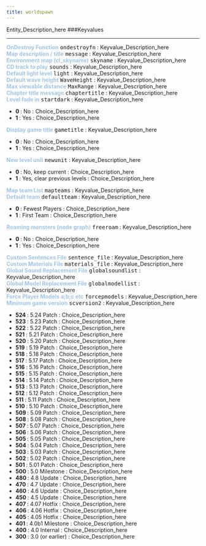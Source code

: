 ```yaml
---
title: worldspawn
---
```


Entity_Description_here
###Keyvalues
<hr>
<div class="entityentry">
<span style="color:#9fc5e8;"><b>OnDestroy Function</b></span> <kbd  class="tooltip" data-tooltip="string">ondestroyfn</kbd> :
Keyvalue_Description_here
</div>
<div class="entityentry">
<span style="color:#9fc5e8;"><b>Map description / title</b></span> <kbd  class="tooltip" data-tooltip="string">message</kbd> :
Keyvalue_Description_here
</div>
<div class="entityentry">
<span style="color:#9fc5e8;"><b>Environment map (cl_skyname)</b></span> <kbd  class="tooltip" data-tooltip="string">skyname</kbd> :
Keyvalue_Description_here
</div>
<div class="entityentry">
<span style="color:#9fc5e8;"><b>CD track to play</b></span> <kbd  class="tooltip" data-tooltip="integer">sounds</kbd> :
Keyvalue_Description_here
</div>
<div class="entityentry">
<span style="color:#9fc5e8;"><b>Default light level</b></span> <kbd  class="tooltip" data-tooltip="integer">light</kbd> :
Keyvalue_Description_here
</div>
<div class="entityentry">
<span style="color:#9fc5e8;"><b>Default wave height</b></span> <kbd  class="tooltip" data-tooltip="string">WaveHeight</kbd> :
Keyvalue_Description_here
</div>
<div class="entityentry">
<span style="color:#9fc5e8;"><b>Max viewable distance</b></span> <kbd  class="tooltip" data-tooltip="string">MaxRange</kbd> :
Keyvalue_Description_here
</div>
<div class="entityentry">
<span style="color:#9fc5e8;"><b>Chapter title message</b></span> <kbd  class="tooltip" data-tooltip="string">chaptertitle</kbd> :
Keyvalue_Description_here
</div>
<div class="entityentry">
<span style="color:#9fc5e8;"><b>Level fade in</b></span> <kbd  class="tooltip" data-tooltip="choices">startdark</kbd> :
Keyvalue_Description_here
<ul>
<li><b>0 </b></span> : No : Choice_Description_here</li>
<li><b>1 </b></span> : Yes : Choice_Description_here</li>
</ul>
</div>
<div class="entityentry">
<span style="color:#9fc5e8;"><b>Display game title</b></span> <kbd  class="tooltip" data-tooltip="choices">gametitle</kbd> :
Keyvalue_Description_here
<ul>
<li><b>0 </b></span> : No : Choice_Description_here</li>
<li><b>1 </b></span> : Yes : Choice_Description_here</li>
</ul>
</div>
<div class="entityentry">
<span style="color:#9fc5e8;"><b>New level unit</b></span> <kbd  class="tooltip" data-tooltip="choices">newunit</kbd> :
Keyvalue_Description_here
<ul>
<li><b>0 </b></span> : No, keep current : Choice_Description_here</li>
<li><b>1 </b></span> : Yes, clear previous levels : Choice_Description_here</li>
</ul>
</div>
<div class="entityentry">
<span style="color:#9fc5e8;"><b>Map team List</b></span> <kbd  class="tooltip" data-tooltip="string">mapteams</kbd> :
Keyvalue_Description_here
</div>
<div class="entityentry">
<span style="color:#9fc5e8;"><b>Default team</b></span> <kbd  class="tooltip" data-tooltip="choices">defaultteam</kbd> :
Keyvalue_Description_here
<ul>
<li><b>0 </b></span> : Fewest Players : Choice_Description_here</li>
<li><b>1 </b></span> : First Team : Choice_Description_here</li>
</ul>
</div>
<div class="entityentry">
<span style="color:#9fc5e8;"><b>Roaming monsters (node graph)</b></span> <kbd  class="tooltip" data-tooltip="choices">freeroam</kbd> :
Keyvalue_Description_here
<ul>
<li><b>0 </b></span> : No : Choice_Description_here</li>
<li><b>1 </b></span> : Yes : Choice_Description_here</li>
</ul>
</div>
<div class="entityentry">
<span style="color:#9fc5e8;"><b>Custom Sentences File</b></span> <kbd  class="tooltip" data-tooltip="string">sentence_file</kbd> :
Keyvalue_Description_here
</div>
<div class="entityentry">
<span style="color:#9fc5e8;"><b>Custom Materials File</b></span> <kbd  class="tooltip" data-tooltip="string">materials_file</kbd> :
Keyvalue_Description_here
</div>
<div class="entityentry">
<span style="color:#9fc5e8;"><b>Global Sound Replacement File</b></span> <kbd  class="tooltip" data-tooltip="string">globalsoundlist</kbd> :
Keyvalue_Description_here
</div>
<div class="entityentry">
<span style="color:#9fc5e8;"><b>Global Model Replacement File</b></span> <kbd  class="tooltip" data-tooltip="string">globalmodellist</kbd> :
Keyvalue_Description_here
</div>
<div class="entityentry">
<span style="color:#9fc5e8;"><b>Force Player Models a;b;c etc</b></span> <kbd  class="tooltip" data-tooltip="string">forcepmodels</kbd> :
Keyvalue_Description_here
</div>
<div class="entityentry">
<span style="color:#9fc5e8;"><b>Minimum game version</b></span> <kbd  class="tooltip" data-tooltip="choices">scversion2</kbd> :
Keyvalue_Description_here
<ul>
<li><b>524 </b></span> : 5.24 Patch : Choice_Description_here</li>
<li><b>523 </b></span> : 5.23 Patch : Choice_Description_here</li>
<li><b>522 </b></span> : 5.22 Patch : Choice_Description_here</li>
<li><b>521 </b></span> : 5.21 Patch : Choice_Description_here</li>
<li><b>520 </b></span> : 5.20 Patch : Choice_Description_here</li>
<li><b>519 </b></span> : 5.19 Patch : Choice_Description_here</li>
<li><b>518 </b></span> : 5.18 Patch : Choice_Description_here</li>
<li><b>517 </b></span> : 5.17 Patch : Choice_Description_here</li>
<li><b>516 </b></span> : 5.16 Patch : Choice_Description_here</li>
<li><b>515 </b></span> : 5.15 Patch : Choice_Description_here</li>
<li><b>514 </b></span> : 5.14 Patch : Choice_Description_here</li>
<li><b>513 </b></span> : 5.13 Patch : Choice_Description_here</li>
<li><b>512 </b></span> : 5.12 Patch : Choice_Description_here</li>
<li><b>511 </b></span> : 5.11 Patch : Choice_Description_here</li>
<li><b>510 </b></span> : 5.10 Patch : Choice_Description_here</li>
<li><b>509 </b></span> : 5.09 Patch : Choice_Description_here</li>
<li><b>508 </b></span> : 5.08 Patch : Choice_Description_here</li>
<li><b>507 </b></span> : 5.07 Patch : Choice_Description_here</li>
<li><b>506 </b></span> : 5.06 Patch : Choice_Description_here</li>
<li><b>505 </b></span> : 5.05 Patch : Choice_Description_here</li>
<li><b>504 </b></span> : 5.04 Patch : Choice_Description_here</li>
<li><b>503 </b></span> : 5.03 Patch : Choice_Description_here</li>
<li><b>502 </b></span> : 5.02 Patch : Choice_Description_here</li>
<li><b>501 </b></span> : 5.01 Patch : Choice_Description_here</li>
<li><b>500 </b></span> : 5.0 Milestone : Choice_Description_here</li>
<li><b>480 </b></span> : 4.8 Update : Choice_Description_here</li>
<li><b>470 </b></span> : 4.7 Update : Choice_Description_here</li>
<li><b>460 </b></span> : 4.6 Update : Choice_Description_here</li>
<li><b>450 </b></span> : 4.5 Update : Choice_Description_here</li>
<li><b>407 </b></span> : 4.07 Hotfix : Choice_Description_here</li>
<li><b>406 </b></span> : 4.06 Hotfix : Choice_Description_here</li>
<li><b>405 </b></span> : 4.05 Hotfix : Choice_Description_here</li>
<li><b>401 </b></span> : 4.0b1 Milestone : Choice_Description_here</li>
<li><b>400 </b></span> : 4.0 Internal : Choice_Description_here</li>
<li><b>300 </b></span> : 3.0 (or earlier) : Choice_Description_here</li>
</ul>
</div>
